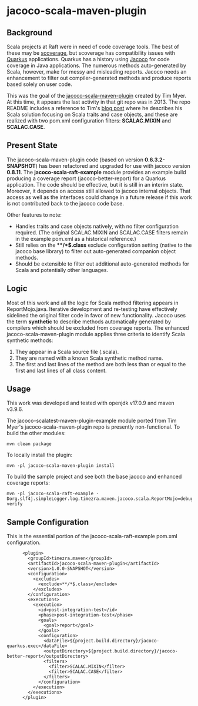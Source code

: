 # jacoco-scala-maven-plugin 

## Background

Scala projects at Raft were in need of code coverage tools. The best of these may be [scoverage](https://github.com/scoverage/scalac-scoverage-plugin), but scoverage has compatibility issues with [Quarkus](https://quarkus.io) applications. Quarkus has a history using [Jacoco](https://www.eclemma.org/jacoco/index.html) for code coverage in Java applications. The numerous methods auto-generated by Scala, however, make for messy and misleading reports. Jacoco needs an enhancement to filter out compiler-generated methods and produce reports based solely on user code.

This was the goal of the [jacoco-scala-maven-plugin](https://github.com/timezra/jacoco-scala-maven-plugin) created by Tim Myer. At this time, it appears the last activity in that git repo was in 2013. The repo README includes a reference to Tim's [blog post](http://timezra.blogspot.com/2013/10/jacoco-and-scala.html) where he describes his Scala solution focusing on Scala traits and case objects, and these are realized with two pom.xml configuration filters: **SCALAC.MIXIN** and **SCALAC.CASE**.

## Present State

The jacoco-scala-maven-plugin code (based on version **0.6.3.2-SNAPSHOT**) has been refactored and upgraded for use with jacoco version **0.8.11**. The **jacoco-scala-raft-example** module provides an example build producing a coverage report (jacoco-better-report) for a Quarkus application. The code should be effective, but it is still in an interim state. Moreover, it depends on access still allowed to jacoco internal objects. That access as well as the interfaces could change in a future release if this work is not contributed back to the jacoco code base. 

Other features to note:

* Handles traits and case objects natively, with no filter configuration required. (The original SCALAC.MIXIN and SCALAC.CASE filters remain in the example pom.xml as a historical reference.)
* Still relies on the **\*\*/\*$.class** exclude configuration setting (native to the jacoco base library) to filter out auto-generated companion object methods.
* Should be extensible to filter out additional auto-generated methods for Scala and potentially other languages.

## Logic

Most of this work and all the logic for Scala method filtering appears in ReportMojo.java. Iterative development and re-testing have effectively sidelined the original filter code in favor of new functionality. Jacoco uses the term **synthetic** to describe methods automatically generated by compilers which should be excluded from coverage reports. The enhanced jacoco-scala-maven-plugin module applies three criteria to identify Scala synthetic methods:

1.  They appear in a Scala source file (.scala).
2.  They are named with a known Scala synthetic method name.
3.  The first and last lines of the method are both less than or equal to the first and last lines of all class content.

## Usage

This work was developed and tested with openjdk v17.0.9 and maven v3.9.6.

The jacoco-scalatest-maven-plugin-example module ported from Tim Myer's jacoco-scala-maven-plugin repo is presently non-functional. To build the other modules:

```
mvn clean package
```

To locally install the plugin:

```
mvn -pl jacoco-scala-maven-plugin install
```

To build the sample project and see both the base jacoco and enhanced coverage reports:

```
mvn -pl jacoco-scala-raft-example -Dorg.slf4j.simpleLogger.log.timezra.maven.jacoco.scala.ReportMojo=debug verify
```

## Sample Configuration

This is the essential portion of the jacoco-scala-raft-example pom.xml configuration.

```
      <plugin>
        <groupId>timezra.maven</groupId>
        <artifactId>jacoco-scala-maven-plugin</artifactId>
        <version>1.0.0-SNAPSHOT</version>
        <configuration>
          <excludes>
            <exclude>**/*$.class</exclude>
          </excludes>
        </configuration>
        <executions>
          <execution>
            <id>post-integration-test</id>
            <phase>post-integration-test</phase>
            <goals>
              <goal>report</goal>
            </goals>
            <configuration>
              <dataFile>${project.build.directory}/jacoco-quarkus.exec</dataFile>
              <outputDirectory>${project.build.directory}/jacoco-better-report</outputDirectory>
              <filters>
                <filter>SCALAC.MIXIN</filter>
                <filter>SCALAC.CASE</filter>
              </filters>
            </configuration>
          </execution>
        </executions>
      </plugin>
```
